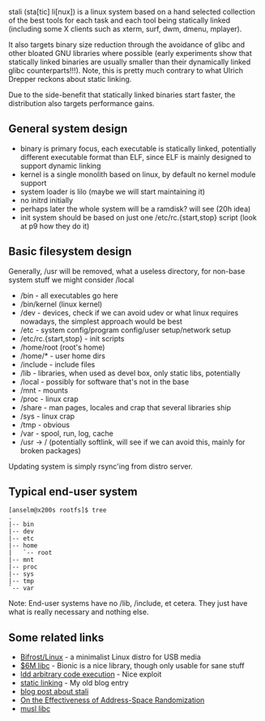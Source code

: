 stali (sta[tic] li[nux]) is a linux system based on a hand selected collection
of the best tools for each task and each tool being statically linked
(including some X clients such as xterm, surf, dwm, dmenu, mplayer).

It also targets binary size reduction through the avoidance of glibc and other
bloated GNU libraries where possible (early experiments show that statically
linked binaries are usually smaller than their dynamically linked glibc
counterparts!!!). Note, this is pretty much contrary to what Ulrich Drepper
reckons about static linking.

Due to the side-benefit that statically linked binaries start faster, the
distribution also targets performance gains.

General system design
---------------------

* binary is primary focus, each executable is statically linked, potentially different executable format than ELF, since ELF is mainly designed to support dynamic linking
* kernel is a single monolith based on linux, by default no kernel module support
* system loader is lilo (maybe we will start maintaining it)
* no initrd initially
* perhaps later the whole system will be a ramdisk? will see (20h idea)
* init system should be based on just one /etc/rc.{start,stop} script (look at p9 how they do it)

Basic filesystem design
-----------------------
Generally, /usr will be removed, what a useless directory, for non-base system stuff we might consider /local

* /bin - all executables go here
* /bin/kernel (linux kernel)
* /dev - devices, check if we can avoid udev or what linux requires nowadays, the simplest approach would be best
* /etc - system config/program config/user setup/network setup
* /etc/rc.{start,stop} - init scripts
* /home/root (root's home)
* /home/* - user home dirs
* /include - include files
* /lib - libraries, when used as devel box, only static libs, potentially
* /local - possibly for software that's not in the base
* /mnt - mounts
* /proc - linux crap
* /share - man pages, locales and crap that several libraries ship
* /sys - linux crap
* /tmp - obvious
* /var - spool, run, log, cache
* /usr -> / (potentially softlink, will see if we can avoid this, mainly for broken packages)

Updating system is simply rsync'ing from distro server.

Typical end-user system
-----------------------

	[anselm@x200s rootfs]$ tree
	.
	|-- bin
	|-- dev
	|-- etc
	|-- home
	|   `-- root
	|-- mnt
	|-- proc
	|-- sys
	|-- tmp
	`-- var

Note: End-user systems have no /lib, /include, et cetera. They just have
what is really necessary and nothing else.

Some related links
------------------
* [Bifrost/Linux](http://bifrost.slu.se/) - a minimalist Linux distro for USB media
* [$6M libc](http://codingrelic.geekhold.com/2008/11/six-million-dollar-libc.html) - Bionic is a nice library, though only usable for sane stuff
* [ldd arbitrary code execution](http://www.catonmat.net/blog/ldd-arbitrary-code-execution/) - Nice exploit
* [static linking](http://blog.garbe.us/2008/02/08/01_Static_linking/) - My old blog entry
* [blog post about stali](http://elevenislouder.blogspot.com/2010/02/stali.html)
* [On the Effectiveness of Address-Space Randomization](http://benpfaff.org/papers/asrandom.pdf)
* [musl libc](http://www.etalabs.net/musl/)
